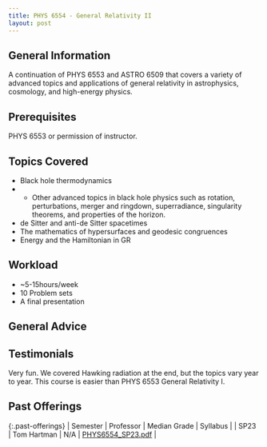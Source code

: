```yaml
---
title: PHYS 6554 - General Relativity II
layout: post
---
```


<link rel="stylesheet" href="/main.css">

## General Information
A continuation of PHYS 6553 and ASTRO 6509 that covers a variety of advanced topics and applications of general relativity in astrophysics, cosmology, and high-energy physics.


## Prerequisites

PHYS 6553 or permission of instructor.

## Topics Covered

  - Black hole thermodynamics
  - - Other advanced topics in black hole physics such as rotation, perturbations, merger and ringdown, superradiance, singularity theorems, and properties of the horizon.
  - de Sitter and anti-de Sitter spacetimes
  - The mathematics of hypersurfaces and geodesic congruences
  - Energy and the Hamiltonian in GR

## Workload
  - ~5-15hours/week
  - 10 Problem sets
  - A final presentation


## General Advice


## Testimonials

Very fun. We covered Hawking radiation at the end, but the topics vary year to year. This course is easier than PHYS 6553 General Relativity I.

## Past Offerings

{:.past-offerings}
| Semester | Professor | Median Grade | Syllabus |
| SP23 | Tom Hartman | N/A | <a href="syllabi/PHYS1110_FA22.pdf](https://drive.google.com/file/d/159-Py66y73CCwSFyRQxiXBmw4r-w9S-n/view?usp=sharing)https://drive.google.com/file/d/159-Py66y73CCwSFyRQxiXBmw4r-w9S-n/view?usp=sharing">PHYS6554_SP23.pdf</a> |
